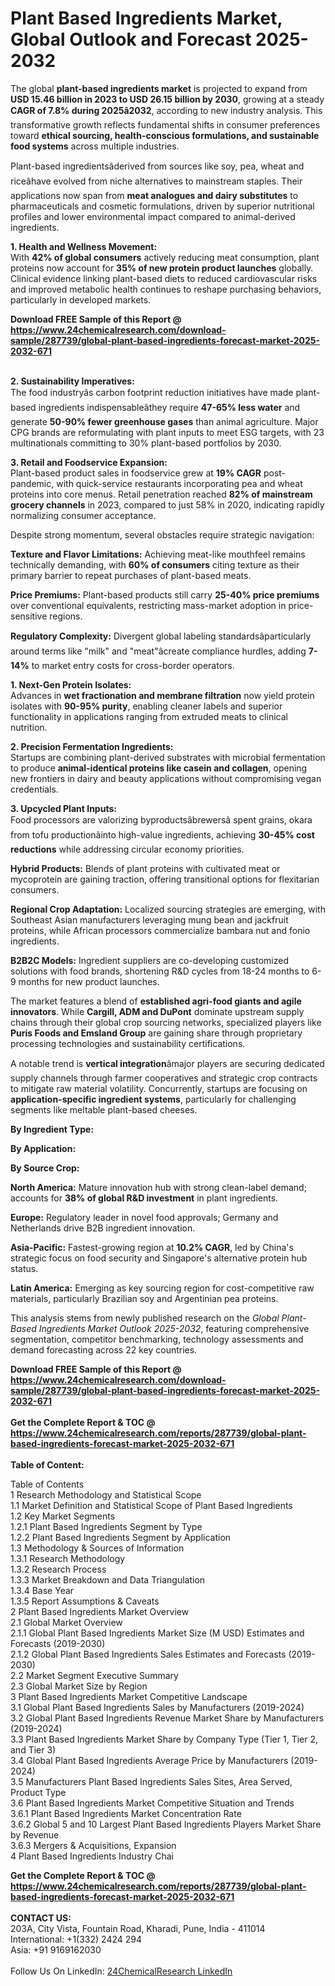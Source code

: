 <h1>Plant Based Ingredients Market, Global Outlook and Forecast 2025-2032</h1><p>The global <strong>plant-based ingredients market</strong> is projected to expand from <strong>USD 15.46 billion in 2023 to USD 26.15 billion by 2030</strong>, growing at a steady <strong>CAGR of 7.8% during 2025â2032</strong>, according to new industry analysis. This transformative growth reflects fundamental shifts in consumer preferences toward <strong>ethical sourcing, health-conscious formulations, and sustainable food systems</strong> across multiple industries.</p><p>Plant-based ingredientsâderived from sources like soy, pea, wheat and riceâhave evolved from niche alternatives to mainstream staples. Their applications now span from <strong>meat analogues and dairy substitutes</strong> to pharmaceuticals and cosmetic formulations, driven by superior nutritional profiles and lower environmental impact compared to animal-derived ingredients.</p><p><strong>1. Health and Wellness Movement:</strong><br>
With <strong>42% of global consumers</strong> actively reducing meat consumption, plant proteins now account for <strong>35% of new protein product launches</strong> globally. Clinical evidence linking plant-based diets to reduced cardiovascular risks and improved metabolic health continues to reshape purchasing behaviors, particularly in developed markets.</p><div><b>Download FREE Sample of this Report @ 
            <a href="https://www.24chemicalresearch.com/download-sample/287739/global-plant-based-ingredients-forecast-market-2025-2032-671">
            https://www.24chemicalresearch.com/download-sample/287739/global-plant-based-ingredients-forecast-market-2025-2032-671</a></b></div><br><p><strong>2. Sustainability Imperatives:</strong><br>
The food industryâs carbon footprint reduction initiatives have made plant-based ingredients indispensableâthey require <strong>47-65% less water</strong> and generate <strong>50-90% fewer greenhouse gases</strong> than animal agriculture. Major CPG brands are reformulating with plant inputs to meet ESG targets, with 23 multinationals committing to 30% plant-based portfolios by 2030.</p><p><strong>3. Retail and Foodservice Expansion:</strong><br>
Plant-based product sales in foodservice grew at <strong>19% CAGR</strong> post-pandemic, with quick-service restaurants incorporating pea and wheat proteins into core menus. Retail penetration reached <strong>82% of mainstream grocery channels</strong> in 2023, compared to just 58% in 2020, indicating rapidly normalizing consumer acceptance.</p><p>Despite strong momentum, several obstacles require strategic navigation:</p><p><strong>Texture and Flavor Limitations:</strong> Achieving meat-like mouthfeel remains technically demanding, with <strong>60% of consumers</strong> citing texture as their primary barrier to repeat purchases of plant-based meats.</p><p><strong>Price Premiums:</strong> Plant-based products still carry <strong>25-40% price premiums</strong> over conventional equivalents, restricting mass-market adoption in price-sensitive regions.</p><p><strong>Regulatory Complexity:</strong> Divergent global labeling standardsâparticularly around terms like "milk" and "meat"âcreate compliance hurdles, adding <strong>7-14%</strong> to market entry costs for cross-border operators.</p><p><strong>1. Next-Gen Protein Isolates:</strong><br>
Advances in <strong>wet fractionation and membrane filtration</strong> now yield protein isolates with <strong>90-95% purity</strong>, enabling cleaner labels and superior functionality in applications ranging from extruded meats to clinical nutrition.</p><p><strong>2. Precision Fermentation Ingredients:</strong><br>
Startups are combining plant-derived substrates with microbial fermentation to produce <strong>animal-identical proteins like casein and collagen</strong>, opening new frontiers in dairy and beauty applications without compromising vegan credentials.</p><p><strong>3. Upcycled Plant Inputs:</strong><br>
Food processors are valorizing byproductsâbrewersâ spent grains, okara from tofu productionâinto high-value ingredients, achieving <strong>30-45% cost reductions</strong> while addressing circular economy priorities.</p><p><strong>Hybrid Products:</strong> Blends of plant proteins with cultivated meat or mycoprotein are gaining traction, offering transitional options for flexitarian consumers.</p><p><strong>Regional Crop Adaptation:</strong> Localized sourcing strategies are emerging, with Southeast Asian manufacturers leveraging mung bean and jackfruit proteins, while African processors commercialize bambara nut and fonio ingredients.</p><p><strong>B2B2C Models:</strong> Ingredient suppliers are co-developing customized solutions with food brands, shortening R&amp;D cycles from 18-24 months to 6-9 months for new product launches.</p><p>The market features a blend of <strong>established agri-food giants and agile innovators</strong>. While <strong>Cargill, ADM and DuPont</strong> dominate upstream supply chains through their global crop sourcing networks, specialized players like <strong>Puris Foods and Emsland Group</strong> are gaining share through proprietary processing technologies and sustainability certifications.</p><p>A notable trend is <strong>vertical integration</strong>âmajor players are securing dedicated supply channels through farmer cooperatives and strategic crop contracts to mitigate raw material volatility. Concurrently, startups are focusing on <strong>application-specific ingredient systems</strong>, particularly for challenging segments like meltable plant-based cheeses.</p><p><strong>By Ingredient Type:</strong></p><p><strong>By Application:</strong></p><p><strong>By Source Crop:</strong></p><p><strong>North America:</strong> Mature innovation hub with strong clean-label demand; accounts for <strong>38% of global R&amp;D investment</strong> in plant ingredients.</p><p><strong>Europe:</strong> Regulatory leader in novel food approvals; Germany and Netherlands drive B2B ingredient innovation.</p><p><strong>Asia-Pacific:</strong> Fastest-growing region at <strong>10.2% CAGR</strong>, led by China's strategic focus on food security and Singapore's alternative protein hub status.</p><p><strong>Latin America:</strong> Emerging as key sourcing region for cost-competitive raw materials, particularly Brazilian soy and Argentinian pea proteins.</p><p>This analysis stems from newly published research on the <em>Global Plant-Based Ingredients Market Outlook 2025-2032</em>, featuring comprehensive segmentation, competitor benchmarking, technology assessments and demand forecasting across 22 key countries.</p><div><b>Download FREE Sample of this Report @ 
            <a href="https://www.24chemicalresearch.com/download-sample/287739/global-plant-based-ingredients-forecast-market-2025-2032-671">
            https://www.24chemicalresearch.com/download-sample/287739/global-plant-based-ingredients-forecast-market-2025-2032-671</a></b></div><br><div><b>Get the Complete Report & TOC @ 
            <a href="https://www.24chemicalresearch.com/reports/287739/global-plant-based-ingredients-forecast-market-2025-2032-671">
            https://www.24chemicalresearch.com/reports/287739/global-plant-based-ingredients-forecast-market-2025-2032-671</a></b></div><br>
            <b>Table of Content:</b><p>Table of Contents<br />
1 Research Methodology and Statistical Scope<br />
1.1 Market Definition and Statistical Scope of Plant Based Ingredients<br />
1.2 Key Market Segments<br />
1.2.1 Plant Based Ingredients Segment by Type<br />
1.2.2 Plant Based Ingredients Segment by Application<br />
1.3 Methodology & Sources of Information<br />
1.3.1 Research Methodology<br />
1.3.2 Research Process<br />
1.3.3 Market Breakdown and Data Triangulation<br />
1.3.4 Base Year<br />
1.3.5 Report Assumptions & Caveats<br />
2 Plant Based Ingredients Market Overview<br />
2.1 Global Market Overview<br />
2.1.1 Global Plant Based Ingredients Market Size (M USD) Estimates and Forecasts (2019-2030)<br />
2.1.2 Global Plant Based Ingredients Sales Estimates and Forecasts (2019-2030)<br />
2.2 Market Segment Executive Summary<br />
2.3 Global Market Size by Region<br />
3 Plant Based Ingredients Market Competitive Landscape<br />
3.1 Global Plant Based Ingredients Sales by Manufacturers (2019-2024)<br />
3.2 Global Plant Based Ingredients Revenue Market Share by Manufacturers (2019-2024)<br />
3.3 Plant Based Ingredients Market Share by Company Type (Tier 1, Tier 2, and Tier 3)<br />
3.4 Global Plant Based Ingredients Average Price by Manufacturers (2019-2024)<br />
3.5 Manufacturers Plant Based Ingredients Sales Sites, Area Served, Product Type<br />
3.6 Plant Based Ingredients Market Competitive Situation and Trends<br />
3.6.1 Plant Based Ingredients Market Concentration Rate<br />
3.6.2 Global 5 and 10 Largest Plant Based Ingredients Players Market Share by Revenue<br />
3.6.3 Mergers & Acquisitions, Expansion<br />
4 Plant Based Ingredients Industry Chai</p><div><b>Get the Complete Report & TOC @ 
            <a href="https://www.24chemicalresearch.com/reports/287739/global-plant-based-ingredients-forecast-market-2025-2032-671">
            https://www.24chemicalresearch.com/reports/287739/global-plant-based-ingredients-forecast-market-2025-2032-671</a></b></div><br><b>CONTACT US:</b><br>
            203A, City Vista, Fountain Road, Kharadi, Pune, India - 411014<br>
            International: +1(332) 2424 294<br>
            Asia: +91 9169162030 <br><br>
            Follow Us On LinkedIn: <a href="https://www.linkedin.com/company/24chemicalresearch/">24ChemicalResearch LinkedIn</a>
